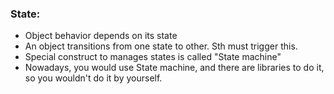 ### State:

* Object behavior depends on its state
* An object transitions from one state to other. Sth must trigger this.
* Special construct to manages states is called "State machine"
* Nowadays, you would use State machine, and there are libraries to do it, so you wouldn't do it by yourself.